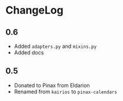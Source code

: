 # ChangeLog

## 0.6

- Added `adapters.py` and `mixins.py`
- Added docs


## 0.5

- Donated to Pinax from Eldarion
- Renamed from `kairios` to `pinax-calendars`
